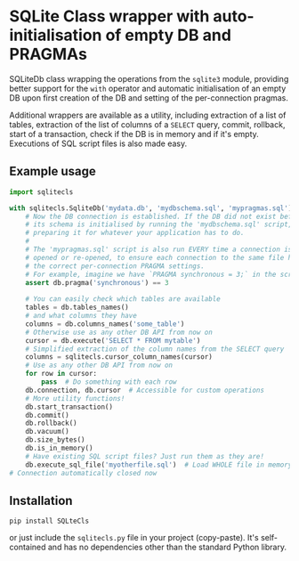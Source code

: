SQLite Class wrapper with auto-initialisation of empty DB and PRAGMAs
===============================================================================

SQLiteDb class wrapping the operations from the `sqlite3` module,
providing better support for the `with` operator and automatic
initialisation of an empty DB upon first creation of the DB
and setting of the per-connection pragmas.

Additional wrappers are available as a utility, including
extraction of a list of tables, extraction of the list of columns
of a `SELECT` query, commit, rollback, start of a transaction,
check if the DB is in memory and if it's empty. Executions of SQL script
files is also made easy.


Example usage
----------------------------------------

```python
import sqlitecls

with sqlitecls.SqliteDb('mydata.db', 'mydbschema.sql', 'mypragmas.sql') as db:
    # Now the DB connection is established. If the DB did not exist before,
    # its schema is initialised by running the 'mydbschema.sql' script,
    # preparing it for whatever your application has to do.
    #
    # The 'mypragmas.sql' script is also run EVERY time a connection is
    # opened or re-opened, to ensure each connection to the same file has
    # the correct per-connection PRAGMA settings.
    # For example, imagine we have `PRAGMA synchronous = 3;` in the script
    assert db.pragma('synchronous') == 3
    
    # You can easily check which tables are available
    tables = db.tables_names()
    # and what columns they have
    columns = db.columns_names('some_table')
    # Otherwise use as any other DB API from now on
    cursor = db.execute('SELECT * FROM mytable')
    # Simplified extraction of the column names from the SELECT query
    columns = sqlitecls.cursor_column_names(cursor)
    # Use as any other DB API from now on
    for row in cursor:
        pass  # Do something with each row
    db.connection, db.cursor  # Accessible for custom operations
    # More utility functions!
    db.start_transaction()
    db.commit()
    db.rollback()
    db.vacuum()
    db.size_bytes()
    db.is_in_memory()
    # Have existing SQL script files? Just run them as they are!
    db.execute_sql_file('myotherfile.sql')  # Load WHOLE file in memory
# Connection automatically closed now
```


Installation
----------------------------------------

```
pip install SQLteCls
```

or just include the `sqlitecls.py` file in your project (copy-paste).
It's self-contained and has no dependencies other than the standard
Python library.
